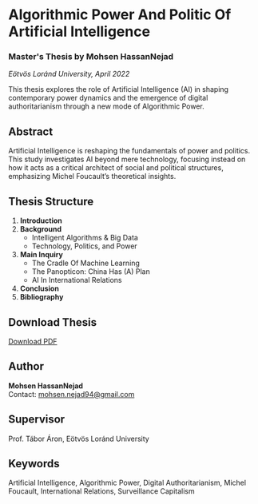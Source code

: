 # Algorithmic Power And Politic Of Artificial Intelligence

### Master's Thesis by Mohsen HassanNejad  
_Eötvös Loránd University, April 2022_

This thesis explores the role of Artificial Intelligence (AI) in shaping contemporary power dynamics and the emergence of digital authoritarianism through a new mode of Algorithmic Power.

## Abstract
Artificial Intelligence is reshaping the fundamentals of power and politics. This study investigates AI beyond mere technology, focusing instead on how it acts as a critical architect of social and political structures, emphasizing Michel Foucault’s theoretical insights.

## Thesis Structure
1. **Introduction**
2. **Background**
   - Intelligent Algorithms & Big Data
   - Technology, Politics, and Power
3. **Main Inquiry**
   - The Cradle Of Machine Learning
   - The Panopticon: China Has (A) Plan
   - AI In International Relations
4. **Conclusion**
5. **Bibliography**

## Download Thesis
[Download PDF](./Algorithmic%20Power.pdf)

## Author
**Mohsen HassanNejad**  
Contact: mohsen.nejad94@gmail.com

## Supervisor
Prof. Tábor Áron, Eötvös Loránd University  

## Keywords
Artificial Intelligence, Algorithmic Power, Digital Authoritarianism, Michel Foucault, International Relations, Surveillance Capitalism
